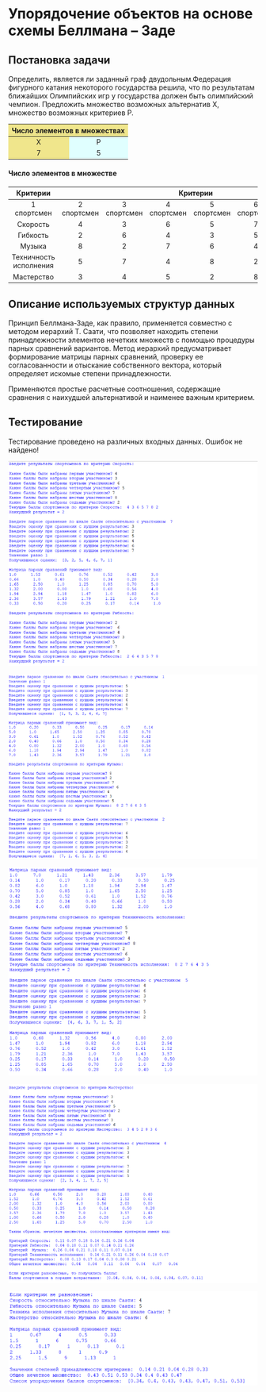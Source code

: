 # Упорядочение объектов на основе схемы Беллмана – Заде

## Постановка задачи

Определить, является ли заданный граф двудольным.Федерация фигурного катания некоторого государства решила, что по результатам ближайших Олимпийских игр у государства должен быть олимпийский чемпион. Предложить множество возможных альтернатив X, множество возможных критериев P.

<table>
    <colgroup>
        <col colspan="2" style="background:Khaki"><!-- С помощью этой конструкции задаем цвет фона для первых двух столбцов таблицы-->
        <col style="background-color:LightCyan"><!-- Задаем цвет фона для следующего (одного) столбца таблицы-->
    </colgroup>
    <thead>
        <tr>
            <th  colspan="2" align="center">Число элементов в множествах</th>
        </tr>
    </thead>
    <tbody>
        <tr>
            <td align="center">X</td><td align="center">P</td>
        </tr>
        <tr>
            <td align="center">7</td><td align="center">5</td>
        </tr>
    </tbody>
</table>

#### Число элементов в множестве

<table>
    <thead>
        <tr>
            <th  rowspan=2 align="center">Критерии</th><th  colspan=7 align="center">Критерии</th>
        </tr>
    </thead>
    <tbody>
        <tr>
            <td align="center">1 спортсмен</td>
            <td align="center">2 спортсмен</td>
            <td align="center">3 спортсмен</td>
            <td align="center">4 спортсмен</td>
            <td align="center">5 спортсмен</td>
            <td align="center">6 спортсмен</td>
            <td align="center">7 спортсмен</td>
        </tr>
        <tr>
            <td align="center">Скорость</td>
            <td align="center">4</td>
            <td align="center">3</td>
            <td align="center">6</td>
            <td align="center">5</td>
            <td align="center">7</td>
            <td align="center">8</td>
            <td align="center">2</td>
        </tr>
        <tr>
            <td align="center">Гибкость</td>
            <td align="center">2</td>
            <td align="center">6</td>
            <td align="center">4</td>
            <td align="center">3</td>
            <td align="center">5</td>
            <td align="center">7</td>
            <td align="center">8</td>
        </tr>
        <tr>
            <td align="center">Музыка</td>
            <td align="center">8</td>
            <td align="center">2</td>
            <td align="center">7</td>
            <td align="center">6</td>
            <td align="center">4</td>
            <td align="center">3</td>
            <td align="center">5</td>
        </tr>
        <tr>
            <td align="center">Техничность исполнения</td>
            <td align="center">5</td>
            <td align="center">7</td>
            <td align="center">4</td>
            <td align="center">8</td>
            <td align="center">2</td>
            <td align="center">6</td>
            <td align="center">3</td>
        </tr>
        <tr>
            <td align="center">Мастерство</td>
            <td align="center">3</td>
            <td align="center">4</td>
            <td align="center">5</td>
            <td align="center">2</td>
            <td align="center">8</td>
            <td align="center">3</td>
            <td align="center">6</td>
        </tr>
    </tbody>
</table>

## Описание используемых структур данных

Принцип Беллмана-Заде, как правило, применяется совместно с методом иерархий Т. Саати, что позволяет находить степени принадлежности элементов нечетких множеств с помощью процедуры парных сравнений вариантов. Метод иерархий предусматривает формирование матрицы парных сравнений, проверку ее согласованности и отыскание собственного вектора, который определяет искомые степени принадлежности.

Применяются простые расчетные соотношения, содержащие сравнения с наихудшей альтернативой и наименее важным критерием.

## Тестирование

Тестирование проведено на различных входных данных. Ошибок не найдено!

![alt tag](https://github.com/Basharov1210/multi-criteria_optimization/blob/main/img/test_1.png "Тестирование")

![alt tag](https://github.com/Basharov1210/multi-criteria_optimization/blob/main/img/test_2.png "Тестирование")

![alt tag](https://github.com/Basharov1210/multi-criteria_optimization/blob/main/img/test_3.png "Тестирование")

![alt tag](https://github.com/Basharov1210/multi-criteria_optimization/blob/main/img/test_4.png "Тестирование")

![alt tag](https://github.com/Basharov1210/multi-criteria_optimization/blob/main/img/test_5.png "Тестирование")
